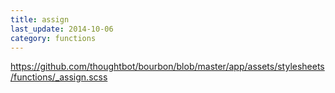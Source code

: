 ```yaml
---
title: assign
last_update: 2014-10-06
category: functions
---
```


https://github.com/thoughtbot/bourbon/blob/master/app/assets/stylesheets/functions/_assign.scss